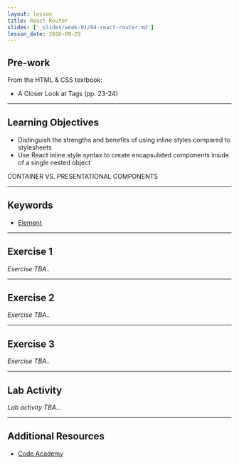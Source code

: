 ```yaml
---
layout: lesson
title: React Router
slides: ['_slides/week-01/04-react-router.md']
lesson_date: 2016-09-29
---
```


## Pre-work

From the HTML & CSS textbook:

- A Closer Look at Tags (pp. 23-24)

---

## Learning Objectives

- Distinguish the strengths and benefits of using inline styles compared to stylesheets
- Use React inline style syntax to create encapsulated components inside of a single nested object

CONTAINER VS. PRESENTATIONAL COMPONENTS

---

## Keywords

- [Element](https://developer.mozilla.org/en/docs/Web/HTML/Element)

---

## Exercise 1

*Exercise TBA..*

---

## Exercise 2

*Exercise TBA..*

---

## Exercise 3

*Exercise TBA..*

---

## Lab Activity

*Lab activity TBA...*

---

## Additional Resources

- [Code Academy](http://www.codecademy.com/learn)

